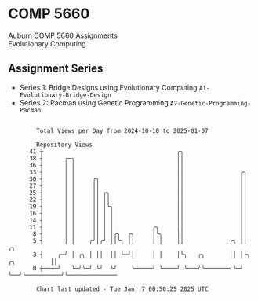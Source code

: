 # COMP 5660
Auburn COMP 5660 Assignments  
Evolutionary Computing

## Assignment Series
- Series 1: Bridge Designs using Evolutionary Computing `A1-Evolutionary-Bridge-Design`
- Series 2: Pacman using Genetic Programming `A2-Genetic-Programming-Pacman`

```

        Total Views per Day from 2024-10-10 to 2025-01-07

        Repository Views
      41 ┼                                      ╭╮
      38 ┤      ╭─╮                             ││
      36 ┤      │ │                             ││
      33 ┤      │ │                             ││                ╭╮
      30 ┤      │ │     ╭╮                      ││                ││
      27 ┤      │ │     ││                      ││                ││
      25 ┤      │ │     ││ ╭╮                   ││                ││
      22 ┤      │ │     ││ ││                   ││                ││
      19 ┤      │ │     ││ │╰╮                  ││                ││
      16 ┤      │ │     ││ │ │                  ││                ││
      14 ┤      │ │     ││ │ │                  ││                ││
      11 ┤      │ │     ││ │ │           ╭╮     ││                ││
       8 ┤      │ │     ││ │ │╭╮  ╭╮     │╰╮    ││                ││
       5 ┤      │ │    ╭╯│╭╯ ││╰╮ ││     │ │    ││             ╭╮ ││               ╭╮
       3 ┤    ╭─╯ │ ╭╮ │ ││  ││ ╰─╯│     │ │    │╰╮   ╭╮       ││ │╰╮  ╭╮          ││
       0 ┼────╯   ╰─╯╰─╯ ╰╯  ╰╯    ╰─────╯ ╰────╯ ╰───╯╰───────╯╰─╯ ╰──╯╰──────────╯╰──────────────

        Chart last updated - Tue Jan  7 00:50:25 2025 UTC
        
```

